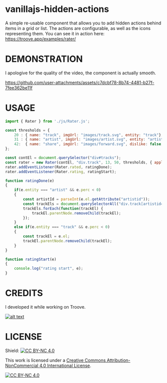 # vanillajs-hidden-actions
A simple re-usable component that allows you to add hidden actions behind items in a grid or list. The actions are configurable, as well as the icons representing them. You can see it in action here: 
https://troove.app/examples/rater/

# DEMONSTRATION
I apologive for the quality of the video, the component is actually smooth.

https://github.com/user-attachments/assets/c7dcbf78-8b74-4481-b27f-7fee362be11f



# USAGE
```javascript
import { Rater } from './js/Rater.js';

const thresholds = {
    20 : { name: "track", imgUrl: "images/track.svg", entity: "track"},
    31 : { name: "artist", imgUrl: "images/artist.svg", entity: "artist"},
    42:  { name: "share", imgUrl: "images/forward.svg", dislike: false, entity: "share" }
};

const contEl = document.querySelector("div#tracks");
const rater = new Rater(contEl, "div.track", 13, 50, thresholds, { applyHeight: true });
rater.addEventListener(Rater.rated, ratingDone);
rater.addEventListener(Rater.rating, ratingStart);

function ratingDone(e)
{
    if(e.entity === "artist" && e.perc < 0)
    {
        const artistId = parseInt(e.el.getAttribute("artistid"));
        const trackEls = document.querySelectorAll("div.track[artistid='"+artistId+"']");
        trackEls.forEach(function(trackEl) {
            trackEl.parentNode.removeChild(trackEl);
        });
    }
    else if(e.entity === "track" && e.perc < 0)
    {
        const trackEl = e.el;
        trackEl.parentNode.removeChild(trackEl);
    }
}

function ratingStart(e)
{
    console.log("rating start", e);
}
```

# CREDITS
I developed it while working on Troove.

[![alt text](https://troove.app/favicon-192x192.png "Troove Logo")](https://troove.app)

# LICENSE
Shield: [![CC BY-NC 4.0][cc-by-nc-shield]][cc-by-nc]

This work is licensed under a
[Creative Commons Attribution-NonCommercial 4.0 International License][cc-by-nc].

[![CC BY-NC 4.0][cc-by-nc-image]][cc-by-nc]

[cc-by-nc]: https://creativecommons.org/licenses/by-nc/4.0/
[cc-by-nc-image]: https://licensebuttons.net/l/by-nc/4.0/88x31.png
[cc-by-nc-shield]: https://img.shields.io/badge/License-CC%20BY--NC%204.0-lightgrey.svg
